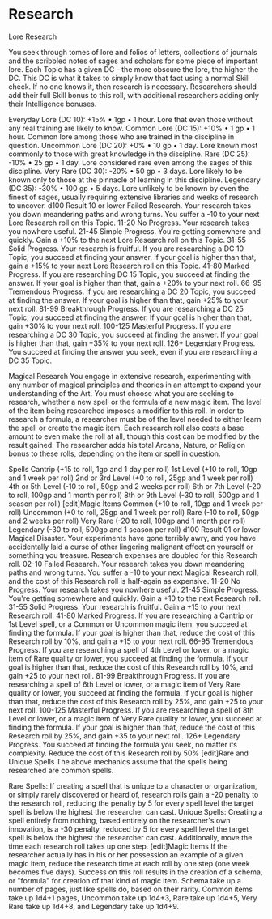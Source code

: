# Research

Lore Research

You seek through tomes of lore and folios of letters, collections of journals and the scribbled notes of sages and scholars for some piece of important lore. Each Topic has a given DC - the more obscure the lore, the higher the DC. This DC is what it takes to simply know that fact using a normal Skill check. If no one knows it, then research is necessary. Researchers should add their full Skill bonus to this roll, with additional researchers adding only their Intelligence bonuses.

Everyday Lore \(DC 10\): +15% • 1gp • 1 hour. Lore that even those without any real training are likely to know. Common Lore \(DC 15\): +10% • 1 gp • 1 hour. Common lore among those who are trained in the discipline in question. Uncommon Lore \(DC 20\): +0% • 10 gp • 1 day. Lore known most commonly to those with great knowledge in the discipline. Rare \(DC 25\): -10% • 25 gp • 1 day. Lore considered rare even among the sages of this discipline. Very Rare \(DC 30\): -20% • 50 gp • 3 days. Lore likely to be known only to those at the pinnacle of learning in this discipline. Legendary \(DC 35\): -30% • 100 gp • 5 days. Lore unlikely to be known by even the finest of sages, usually requiring extensive libraries and weeks of research to uncover. d100 Result 10 or lower Failed Research. Your research takes you down meandering paths and wrong turns. You suffer a -10 to your next Lore Research roll on this Topic. 11-20 No Progress. Your research takes you nowhere useful. 21-45 Simple Progress. You're getting somewhere and quickly. Gain a +10% to the next Lore Research roll on this Topic. 31-55 Solid Progress. Your research is fruitful. If you are researching a DC 10 Topic, you succeed at finding your answer. If your goal is higher than that, gain a +15% to your next Lore Research roll on this Topic. 41-80 Marked Progress. If you are researching DC 15 Topic, you succeed at finding the answer. If your goal is higher than that, gain a +20% to your next roll. 66-95 Tremendous Progress. If you are researching a DC 20 Topic, you succeed at finding the answer. If your goal is higher than that, gain +25% to your next roll. 81-99 Breakthrough Progress. If you are researching a DC 25 Topic, you succeed at finding the answer. If your goal is higher than that, gain +30% to your next roll. 100-125 Masterful Progress. If you are researching a DC 30 Topic, you succeed at finding the answer. If your goal is higher than that, gain +35% to your next roll. 126+ Legendary Progress. You succeed at finding the answer you seek, even if you are researching a DC 35 Topic.

Magical Research You engage in extensive research, experimenting with any number of magical principles and theories in an attempt to expand your understanding of the Art. You must choose what you are seeking to research, whether a new spell or the formula of a new magic item. The level of the item being researched imposes a modifier to this roll. In order to research a formula, a researcher must be of the level needed to either learn the spell or create the magic item. Each research roll also costs a base amount to even make the roll at all, though this cost can be modified by the result gained. The researcher adds his total Arcana, Nature, or Religion bonus to these rolls, depending on the item or spell in question.

Spells Cantrip \(+15 to roll, 1gp and 1 day per roll\) 1st Level \(+10 to roll, 10gp and 1 week per roll\) 2nd or 3rd Level \(+0 to roll, 25gp and 1 week per roll\) 4th or 5th Level \(-10 to roll, 50gp and 2 weeks per roll\) 6th or 7th Level \(-20 to roll, 100gp and 1 month per roll\) 8th or 9th Level \(-30 to roll, 500gp and 1 season per roll\) \[edit\]Magic Items Common \(+10 to roll, 10gp and 1 week per roll\) Uncommon \(+0 to roll, 25gp and 1 week per roll\) Rare \(-10 to roll, 50gp and 2 weeks per roll\) Very Rare \(-20 to roll, 100gp and 1 month per roll\) Legendary \(-30 to roll, 500gp and 1 season per roll\) d100 Result 01 or lower Magical Disaster. Your experiments have gone terribly awry, and you have accidentally laid a curse of other lingering malignant effect on yourself or something you treasure. Research expenses are doubled for this Research roll. 02-10 Failed Research. Your research takes you down meandering paths and wrong turns. You suffer a -10 to your next Magical Research roll, and the cost of this Research roll is half-again as expensive. 11-20 No Progress. Your research takes you nowhere useful. 21-45 Simple Progress. You're getting somewhere and quickly. Gain a +10 to the next Research roll. 31-55 Solid Progress. Your research is fruitful. Gain a +15 to your next Research roll. 41-80 Marked Progress. If you are researching a Cantrip or 1st Level spell, or a Common or Uncommon magic item, you succeed at finding the formula. If your goal is higher than that, reduce the cost of this Research roll by 10%, and gain a +15 to your next roll. 66-95 Tremendous Progress. If you are researching a spell of 4th Level or lower, or a magic item of Rare quality or lower, you succeed at finding the formula. If your goal is higher than that, reduce the cost of this Research roll by 10%, and gain +25 to your next roll. 81-99 Breakthrough Progress. If you are researching a spell of 6th Level or lower, or a magic item of Very Rare quality or lower, you succeed at finding the formula. If your goal is higher than that, reduce the cost of this Research roll by 25%, and gain +25 to your next roll. 100-125 Masterful Progress. If you are researching a spell of 8th Level or lower, or a magic item of Very Rare quality or lower, you succeed at finding the formula. If your goal is higher than that, reduce the cost of this Research roll by 25%, and gain +35 to your next roll. 126+ Legendary Progress. You succeed at finding the formula you seek, no matter its complexity. Reduce the cost of this Research roll by 50% \[edit\]Rare and Unique Spells The above mechanics assume that the spells being researched are common spells.

Rare Spells: If creating a spell that is unique to a character or organization, or simply rarely discovered or heard of, research rolls gain a -20 penalty to the research roll, reducing the penalty by 5 for every spell level the target spell is below the highest the researcher can cast. Unique Spells: Creating a spell entirely from nothing, based entirely on the researcher's own innovation, is a -30 penalty, reduced by 5 for every spell level the target spell is below the highest the researcher can cast. Additionally, move the time each research roll takes up one step. \[edit\]Magic Items If the researcher actually has in his or her possession an example of a given magic item, reduce the research time at each roll by one step \(one week becomes five days\). Success on this roll results in the creation of a schema, or "formula" for creation of that kind of magic item. Schema take up a number of pages, just like spells do, based on their rarity. Common items take up 1d4+1 pages, Uncommon take up 1d4+3, Rare take up 1d4+5, Very Rare take up 1d4+8, and Legendary take up 1d4+9.

